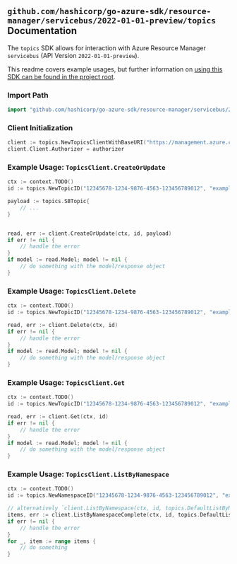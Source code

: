 
## `github.com/hashicorp/go-azure-sdk/resource-manager/servicebus/2022-01-01-preview/topics` Documentation

The `topics` SDK allows for interaction with Azure Resource Manager `servicebus` (API Version `2022-01-01-preview`).

This readme covers example usages, but further information on [using this SDK can be found in the project root](https://github.com/hashicorp/go-azure-sdk/tree/main/docs).

### Import Path

```go
import "github.com/hashicorp/go-azure-sdk/resource-manager/servicebus/2022-01-01-preview/topics"
```


### Client Initialization

```go
client := topics.NewTopicsClientWithBaseURI("https://management.azure.com")
client.Client.Authorizer = authorizer
```


### Example Usage: `TopicsClient.CreateOrUpdate`

```go
ctx := context.TODO()
id := topics.NewTopicID("12345678-1234-9876-4563-123456789012", "example-resource-group", "namespaceName", "topicName")

payload := topics.SBTopic{
	// ...
}


read, err := client.CreateOrUpdate(ctx, id, payload)
if err != nil {
	// handle the error
}
if model := read.Model; model != nil {
	// do something with the model/response object
}
```


### Example Usage: `TopicsClient.Delete`

```go
ctx := context.TODO()
id := topics.NewTopicID("12345678-1234-9876-4563-123456789012", "example-resource-group", "namespaceName", "topicName")

read, err := client.Delete(ctx, id)
if err != nil {
	// handle the error
}
if model := read.Model; model != nil {
	// do something with the model/response object
}
```


### Example Usage: `TopicsClient.Get`

```go
ctx := context.TODO()
id := topics.NewTopicID("12345678-1234-9876-4563-123456789012", "example-resource-group", "namespaceName", "topicName")

read, err := client.Get(ctx, id)
if err != nil {
	// handle the error
}
if model := read.Model; model != nil {
	// do something with the model/response object
}
```


### Example Usage: `TopicsClient.ListByNamespace`

```go
ctx := context.TODO()
id := topics.NewNamespaceID("12345678-1234-9876-4563-123456789012", "example-resource-group", "namespaceName")

// alternatively `client.ListByNamespace(ctx, id, topics.DefaultListByNamespaceOperationOptions())` can be used to do batched pagination
items, err := client.ListByNamespaceComplete(ctx, id, topics.DefaultListByNamespaceOperationOptions())
if err != nil {
	// handle the error
}
for _, item := range items {
	// do something
}
```
